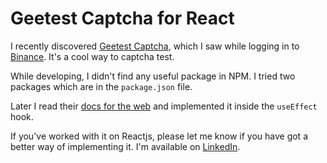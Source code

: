 # Geetest Captcha for React

I recently discovered [Geetest Captcha](https://www.geetest.com/en/), which I saw while logging in to [Binance](https://www.binance.com/en). It's a cool way to captcha test.

While developing, I didn't find any useful package in NPM. I tried two packages which are in the `package.json` file.

Later I read their [docs for the web](https://docs.geetest.com/BehaviorVerification/deploy/client/web) and implemented it inside the `useEffect` hook.

If you've worked with it on Reactjs, please let me know if you have got a better way of implementing it. I'm available on [LinkedIn](https://www.linkedin.com/in/tutuldevs).
